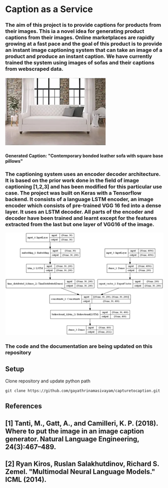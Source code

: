 # Caption as a Service

### The aim of this project is to provide captions for products from their images. This ia a novel idea for generating product captions from their images. Online marketplaces are rapidly growing at a fast pace and the goal of this product is to provide an instant image captioning system that can take an image of a product and produce an instant caption. We have currently trained the system using images of sofas and their captions from webscraped data.

![Contemporary bonded leather sofa with square base pillows](/download.png)
#### Generated Caption: "Contemporary bonded leather sofa with square base pillows"

### The captioning system uses an encoder decoder architecture. It is based on the prior work done in the field of image captioning [1,2,3] and has been modified for this particular use case. The project was built on Keras with a Tensorflow backend. It consists of a language LSTM encoder, an image encoder which consists of pre-trained VGG 16 fed into a dense layer. It uses an LSTM decoder. All parts of the encoder and decoder have been trained and learnt except for the features extracted from the last but one layer of VGG16 of the image. 

![Model](/model.png)

### The code and the documentation are being updated on this repository

## Setup
Clone repository and update python path
```
git clone https://github.com/gayathrinamasivayam/capturetocaption.git

```
## References
## [1] Tanti, M., Gatt, A., and Camilleri, K. P. (2018). Where to put the image in an image caption generator. Natural Language Engineering, 24(3):467–489.
## [2] Ryan Kiros, Ruslan Salakhutdinov, Richard S. Zemel. "Multimodal Neural Language Models." ICML (2014).

